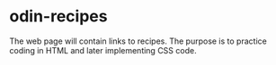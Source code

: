 # odin-recipes
The web page will contain links to recipes. The purpose is to practice coding in HTML and later implementing 
CSS code.

